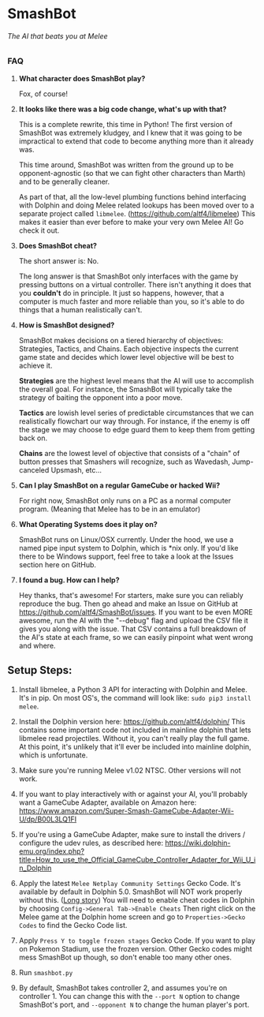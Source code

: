 # SmashBot
###### The AI that beats you at Melee

### FAQ

1. **What character does SmashBot play?**

    Fox, of course!

2. **It looks like there was a big code change, what's up with that?**

    This is a complete rewrite, this time in Python! The first version of SmashBot was extremely kludgey, and I knew that it was going to be impractical to extend that code to become anything more than it already was.

    This time around, SmashBot was written from the ground up to be opponent-agnostic (so that we can fight other characters than Marth) and to be generally cleaner.

    As part of that, all the low-level plumbing functions behind interfacing with Dolphin and doing Melee related lookups has been moved over to a separate project called `libmelee`. (https://github.com/altf4/libmelee) This makes it easier than ever before to make your very own Melee AI! Go check it out.

3. **Does SmashBot cheat?**

    The short answer is: No.

    The long answer is that SmashBot only interfaces with the game by pressing buttons on a virtual controller. There isn't anything it does that you **couldn't** do in principle. It just so happens, however, that a computer is much faster and more reliable than you, so it's able to do things that a human realistically can't.

4. **How is SmashBot designed?**

    SmashBot makes decisions on a tiered hierarchy of objectives: Strategies, Tactics, and Chains. Each objective inspects the current game state and decides which lower level objective will be best to achieve it.

    **Strategies** are the highest level means that the AI will use to accomplish the overall goal. For instance, the SmashBot will typically take the strategy of baiting the opponent into a poor move.

    **Tactics** are lowish level series of predictable circumstances that we can realistically flowchart our way through. For instance, if the enemy is off the stage we may choose to edge guard them to keep them from getting back on.

    **Chains** are the lowest level of objective that consists of a "chain" of button presses that Smashers will recognize, such as Wavedash, Jump-canceled Upsmash, etc...

5. **Can I play SmashBot on a regular GameCube or hacked Wii?**

    For right now, SmashBot only runs on a PC as a normal computer program. (Meaning that Melee has to be in an emulator)

6. **What Operating Systems does it play on?**

    SmashBot runs on Linux/OSX currently. Under the hood, we use a named pipe input system to Dolphin, which is *nix only. If you'd like there to be Windows support, feel free to take a look at the Issues section here on GitHub.

7. **I found a bug. How can I help?**

    Hey thanks, that's awesome! For starters, make sure you can reliably reproduce the bug. Then go ahead and make an Issue on GitHub at https://github.com/altf4/SmashBot/issues. If you want to be even MORE awesome, run the AI with the "--debug" flag and upload the CSV file it gives you along with the issue. That CSV contains a full breakdown of the AI's state at each frame, so we can easily pinpoint what went wrong and where.


## Setup Steps:

1. Install libmelee, a Python 3 API for interacting with Dolphin and Melee. It's in pip. On most OS's, the command will look like:
`sudo pip3 install melee`.

2. Install the Dolphin version here:
https://github.com/altf4/dolphin/
This contains some important code not included in mainline dolphin that lets
 libmelee read projectiles. Without it, you can't really play the full game. At this
 point, it's unlikely that it'll ever be included into mainline dolphin, which
 is unfortunate.

3. Make sure you're running Melee v1.02 NTSC. Other versions will not work.

4. If you want to play interactively with or against your AI, you'll probably want a GameCube Adapter, available on Amazon here: https://www.amazon.com/Super-Smash-GameCube-Adapter-Wii-U/dp/B00L3LQ1FI

5. If you're using a GameCube Adapter, make sure to install the drivers / configure the udev rules, as described here:
https://wiki.dolphin-emu.org/index.php?title=How_to_use_the_Official_GameCube_Controller_Adapter_for_Wii_U_in_Dolphin

6. Apply the latest `Melee Netplay Community Settings` Gecko Code. It's available by default in Dolphin 5.0. SmashBot will NOT work properly without this. ([Long story](https://youtu.be/_0Z_oN_CZyA?t=1734)) You will need to enable cheat codes in Dolphin by choosing `Config->General Tab->Enable Cheats` Then right click on the Melee game at the Dolphin home screen and go to `Properties->Gecko Codes` to find the Gecko Code list.

7. Apply `Press Y to toggle frozen stages` Gecko Code. If you want to play on Pokemon Stadium, use the frozen version. Other Gecko codes might mess SmashBot up though, so don't enable too many other ones.

8. Run `smashbot.py`

9. By default, SmashBot takes controller 2, and assumes you're on controller 1. You can change this with the `--port N`  option to change SmashBot's port, and `--opponent N` to change the human player's port.
